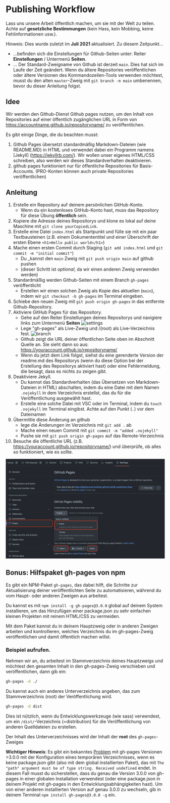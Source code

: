 # Publishing Workflow

Lass uns unsere Arbeit öffentlich machen, um sie mit der Welt zu teilen. Achte auf **gesetzliche Bestimmungen** (kein Hass, kein Mobbing, keine Fehlinformationen usw.).

Hinweis: Dies wurde zuletzt im **Juli 2021** aktualisiert. Zu diesem Zeitpunkt...
    
* ...befinden sich die Einstellungen für Github-Seiten unter: Reiter **Einstellungen** / Untermenü **Seiten**.
* ... Der Standard-Zweigname von Github ist derzeit `main`. Dies hat sich im Laufe der Zeit geändert. Wenn du ältere Repositories veröffentlichen oder ältere Versionen des Kommandozeilen-Tools verwenden möchtest, musst du den alten `master`-Zweig mit `git branch -m main` umbenennen, bevor du dieser Anleitung folgst.

## Idee

Wir werden den Github-Dienst Github pages nutzen, um den Inhalt von Repositories auf einer öffentlich zugänglichen URL in Form von https://accountname.github.io/repositoryname/ zu veröffentlichen.

Es gibt einige Dinge, die du beachten musst:

1. Github Pages übersetzt standardmäßig Markdown-Dateien (wie README.MD) in HTML und verwendet dabei ein Programm namens [Jekyll] (https://jekyllrb.com/). Wir wollen unser eigenes HTML/CSS schreiben, also werden wir dieses Standardverhalten deaktivieren.
2. github pages funktioniert nur für öffentliche Repositories für Basis-Accounts. (PRO-Konten können auch private Repositories veröffentlichen)


## Anleitung

1. Erstelle ein Repository auf deinem persönlichen GitHub-Konto.
    * Wenn du ein kostenloses GitHub-Konto hast, muss das Repository für diese Übung **öffentlich** sein.
2. Kopiere die Adresse deines Repositorys und klone es lokal auf deine Maschine mit `git clone yourCopiedLink`.
3. Erstelle eine Datei `index.html` als Startpunkt und fülle sie mit ein paar Textbausteinen (z.B. einem Dokumententitel und einer Überschrift der ersten Ebene `<h1>Hello public world</h1>`)
4. Mache einen ersten Commit durch Staging (`git add index.html` und `git commit -m "initial commit"`)
    * Du _kannst den `main` Zweig mit `git push origin main` auf github pushen
    * (dieser Schritt ist _optional_, da wir einen anderen Zweig verwenden werden)
5. Standardmäßig werden Github-Seiten mit einem Branch `gh-pages` veröffentlicht
    * Erstellen wir einen solchen Zweig als Kopie des aktuellen (`main`), indem wir `git checkout -b gh-pages` im Terminal eingeben.    
6. Schiebe den neuen Zweig mit `git push origin gh-pages` in das entfernte Github-Repository.
7. Aktiviere GitHub Pages für das Repository.
    * Gehe auf den Reiter Einstellungen deines Repositorys und navigiere links zum Untermenü **Seiten** ![settings](settings-pages.jpg)
    * Lege "gh-pages" als Live-Zweig und /(root) als Live-Verzeichnis fest. ![branch](settings-select-branch.jpg)
    * Github zeigt die URL deiner öffentlichen Seite oben im Abschnitt Quelle an. Sie sieht dann so aus: https://youraccount.github.io/repositoryname/
    * Wenn du jetzt dem Link folgst, siehst du eine gerenderte Version der readme.md des Repositorys (wenn du diese Option bei der Erstellung des Repositorys aktiviert hast) oder eine Fehlermeldung, die besagt, dass es nichts zu zeigen gibt.
8. Deaktiviere Jekyll.
    * Du kannst das Standardverhalten (das Übersetzen von Markdown-Dateien in HTML) abschalten, indem du eine Datei mit dem Namen `.nojekyll` in dem Verzeichnis erstellst, das du für die Veröffentlichung ausgewählt hast.
    * Erstelle eine solche Datei mit VSC oder im Terminal, indem du `touch .nojekyll` im Terminal eingibst. Achte auf den Punkt (`.`) vor dem Dateinamen
9. Übermittle diese Änderung an github
    * lege die Änderungen im Verzeichnis mit `git add .` ab
    * Mache einen neuen Commit mit `git commit -m "added .nojekyll"`
    * Pushe sie mit `git push origin gh-pages` auf das Remote-Verzeichnis
10. Besuche die öffentliche URL (z.B. https://youraccount.github.io/repositoryname/) und überprüfe, ob alles so funktioniert, wie es sollte.

![settings](settings-pages.png)

## Bonus: Hilfspaket gh-pages von npm

Es gibt ein NPM-Paket `gh-pages`, das dabei hilft, die Schritte zur Aktualisierung deiner veröffentlichten Seite zu automatisieren, während du vom Haupt- oder anderen Zweigen aus arbeitest.

Du kannst es mit `npm install -g gh-pages@3.0.0` global auf deinem System installieren, um das Hinzufügen einer package.json zu sehr einfachen kleinen Projekten mit reinem HTML/CSS zu vermeiden.

Mit dem Paket kannst du in deinem Hauptzweig oder in anderen Zweigen arbeiten und kontrollieren, welches Verzeichnis du im gh-pages-Zweig veröffentlichen und damit öffentlich machen willst.

### Beispiel aufrufen.

Nehmen wir an, du arbeitest im Stammverzeichnis deines Hauptzweigs und möchtest den gesamten Inhalt in den gh-pages-Zweig verschieben und veröffentlichen, dann gib ein:

```bash
gh-pages -d ./
```

Du kannst auch ein anderes Unterverzeichnis angeben, das zum Stammverzeichnis (root) der Veröffentlichung wird.

```bash
gh-pages -d dist
```

Dies ist nützlich, wenn du Entwicklungswerkzeuge (wie sass) verwendest, um ein `/dist/`-Verzeichnis (=distribution) für die Veröffentlichung von anderen Quelldateien zu erstellen.

Der Inhalt des Unterverzeichnisses wird der Inhalt der **root** des `gh-pages`-Zweiges

**Wichtiger Hinweis**:
Es gibt ein bekanntes [Problem](https://github.com/tschaub/gh-pages/issues/354) mit gh-pages Versionen >3.0.0 mit der Konfiguration eines temporären Verzeichnisses, wenn es keine package.json gibt (also mit dem global installierten Paket), das mit `The "path" argument must be of type string. Received undefined` endet. In diesem Fall musst du sicherstellen, dass du genau die Version 3.0.0 von gh-pages in einer globalen Installation verwendest (oder eine package.json in deinem Projekt mit gh-pages in den Entwicklungsabhängigkeiten hast). Um von einer anderen installierten Version auf genau 3.0.0 zu wechseln, gib in deinem Terminal `npm install gh-pages@3.0.0 -g` ein.
